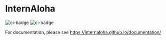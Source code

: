 # InternAloha

![ci-badge](https://github.com/internaloha/internaloha/workflows/internaloha-scrapers/badge.svg)
![ci-badge](https://github.com/internaloha/internaloha/workflows/internaloha-ui/badge.svg)

For documentation, please see https://internaloha.github.io/documentation/
